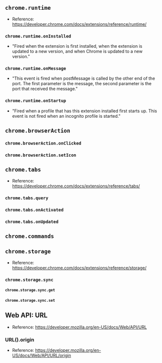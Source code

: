 ## `chrome.runtime`
- Reference: https://developer.chrome.com/docs/extensions/reference/runtime/
### `chrome.runtime.onInstalled`
- "Fired when the extension is first installed, when the extension is updated to a new version, and when Chrome is updated to a new version."
### `chrome.runtime.onMessage`
 - "This event is fired when postMessage is called by the other end of the port. The first parameter is the message, the second parameter is the port that received the message."
### `chrome.runtime.onStartup`
- "Fired when a profile that has this extension installed first starts up. This event is not fired when an incognito profile is started."

## `chrome.browserAction`
### `chrome.browserAction.onClicked`
### `chrome.browserAction.setIcon`

## `chrome.tabs`
- Reference: https://developer.chrome.com/docs/extensions/reference/tabs/
### `chrome.tabs.query`
### `chrome.tabs.onActivated`
### `chrome.tabs.onUpdated`

## `chrome.commands`

## `chrome.storage`
- Reference: https://developer.chrome.com/docs/extensions/reference/storage/
### `chrome.storage.sync`
#### `chrome.storage.sync.get`
#### `chrome.storage.sync.set`

## Web API: URL
- Reference: https://developer.mozilla.org/en-US/docs/Web/API/URL
### URL().origin
- Reference: https://developer.mozilla.org/en-US/docs/Web/API/URL/origin